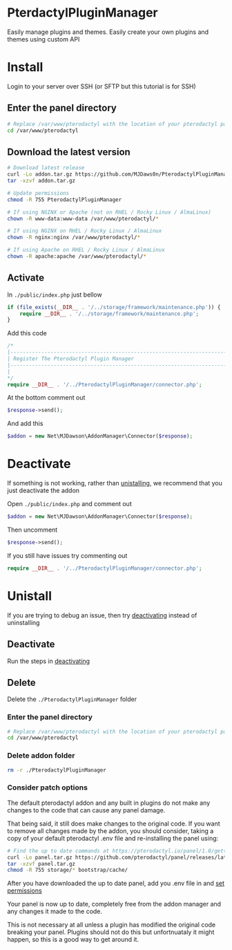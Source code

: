 #   PterdactylPluginManager
Easily manage plugins and themes. Easily create your own plugins and themes using custom API

#   Install
Login to your server over SSH (or SFTP but this tutorial is for SSH)

##  Enter the panel directory
```sh
# Replace /var/www/pterodactyl with the location of your pterodactyl panel
cd /var/www/pterodactyl
```

##  Download the latest version
```sh
# Download latest release
curl -Lo addon.tar.gz https://github.com/MJDaws0n/PterodactylPluginManager/releases/latest/download/app.tar.gz
tar -xzvf addon.tar.gz
```
```sh
# Update permissions
chmod -R 755 PterodactylPluginManager
```

```sh
# If using NGINX or Apache (not on RHEL / Rocky Linux / AlmaLinux)
chown -R www-data:www-data /var/www/pterodactyl/*

# If using NGINX on RHEL / Rocky Linux / AlmaLinux
chown -R nginx:nginx /var/www/pterodactyl/*

# If using Apache on RHEL / Rocky Linux / AlmaLinux
chown -R apache:apache /var/www/pterodactyl/*
```

##  Activate
In `./public/index.php` just bellow
```php
if (file_exists(__DIR__ . '/../storage/framework/maintenance.php')) {
    require __DIR__ . '/../storage/framework/maintenance.php';
}
```
Add this code
```php
/*
|--------------------------------------------------------------------------
| Register The Pterodactyl Plugin Manager
|--------------------------------------------------------------------------
|
*/
require __DIR__ . '/../PterodactylPluginManager/connector.php';
```

At the bottom comment out
```php
$response->send();
```

And add this
```php
$addon = new Net\MJDawson\AddonManager\Connector($response);
```

#   Deactivate
If something is not working, rather than <a href="#unistall">unistalling</a>, we recommend that you just deactivate the addon

Open  `./public/index.php` and comment out
```php
$addon = new Net\MJDawson\AddonManager\Connector($response);
```

Then uncomment
```php
$response->send();
```

If you still have issues try commenting out
```php
require __DIR__ . '/../PterodactylPluginManager/connector.php';
```

#   Unistall
If you are trying to debug an issue, then try <a href="#deactivate">deactivating</a> instead of uninstalling

##  Deactivate
Run the steps in <a href="#deactivate">deactivating</a>

##  Delete
Delete the `./PterodactylPluginManager` folder
###  Enter the panel directory
```sh
# Replace /var/www/pterodactyl with the location of your pterodactyl panel
cd /var/www/pterodactyl
```

### Delete addon folder
``` sh
rm -r ./PterodactylPluginManager
```

### Consider patch options
The default pterodactyl addon and any built in plugins do not make any changes to the code
that can cause any panel damage.

That being said, it still does make changes to the original code. If you want to remove all changes made by the addon, you should consider, taking a copy of your default pterodactyl
.env file and re-installing the panel using:
```sh
# Find the up to date commands at https://pterodactyl.io/panel/1.0/getting_started.html#download-files
curl -Lo panel.tar.gz https://github.com/pterodactyl/panel/releases/latest/download/panel.tar.gz
tar -xzvf panel.tar.gz
chmod -R 755 storage/* bootstrap/cache/
```

After you have downloaded the up to date panel, add you .env file in and [set permissions](https://pterodactyl.io/panel/1.0/getting_started.html#set-permissions)

Your panel is now up to date, completely free from the addon manager and any changes it made to the code.

This is not necessary at all unless a plugin has modified the original code breaking your panel.
Plugins should not do this but unfortnuataly it might happen, so this is a good way to get around it.